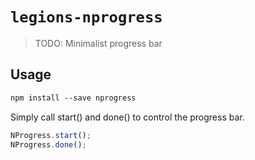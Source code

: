 # `legions-nprogress`

> TODO: Minimalist progress bar

## Usage

```md
npm install --save nprogress
```

Simply call start() and done() to control the progress bar.

```js
NProgress.start();
NProgress.done();
```
